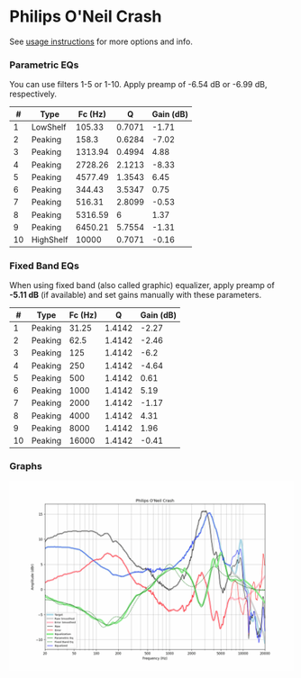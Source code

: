 # Philips O'Neil Crash
See [usage instructions](https://github.com/jaakkopasanen/AutoEq#usage) for more options and info.

### Parametric EQs
You can use filters 1-5 or 1-10. Apply preamp of -6.54 dB or -6.99 dB, respectively.

|   # | Type      |   Fc (Hz) |      Q |   Gain (dB) |
|-----|-----------|-----------|--------|-------------|
|   1 | LowShelf  |    105.33 | 0.7071 |       -1.71 |
|   2 | Peaking   |    158.3  | 0.6284 |       -7.02 |
|   3 | Peaking   |   1313.94 | 0.4994 |        4.88 |
|   4 | Peaking   |   2728.26 | 2.1213 |       -8.33 |
|   5 | Peaking   |   4577.49 | 1.3543 |        6.45 |
|   6 | Peaking   |    344.43 | 3.5347 |        0.75 |
|   7 | Peaking   |    516.31 | 2.8099 |       -0.53 |
|   8 | Peaking   |   5316.59 | 6      |        1.37 |
|   9 | Peaking   |   6450.21 | 5.7554 |       -1.31 |
|  10 | HighShelf |  10000    | 0.7071 |       -0.16 |

### Fixed Band EQs
When using fixed band (also called graphic) equalizer, apply preamp of **-5.11 dB** (if available) and set gains manually with these parameters.

|   # | Type    |   Fc (Hz) |      Q |   Gain (dB) |
|-----|---------|-----------|--------|-------------|
|   1 | Peaking |     31.25 | 1.4142 |       -2.27 |
|   2 | Peaking |     62.5  | 1.4142 |       -2.46 |
|   3 | Peaking |    125    | 1.4142 |       -6.2  |
|   4 | Peaking |    250    | 1.4142 |       -4.64 |
|   5 | Peaking |    500    | 1.4142 |        0.61 |
|   6 | Peaking |   1000    | 1.4142 |        5.19 |
|   7 | Peaking |   2000    | 1.4142 |       -1.17 |
|   8 | Peaking |   4000    | 1.4142 |        4.31 |
|   9 | Peaking |   8000    | 1.4142 |        1.96 |
|  10 | Peaking |  16000    | 1.4142 |       -0.41 |

### Graphs
![](./Philips%20O'Neil%20Crash.png)
